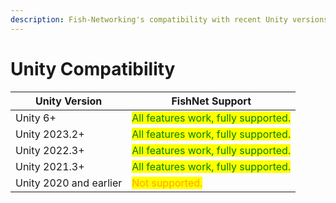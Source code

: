 ```yaml
---
description: Fish-Networking's compatibility with recent Unity versions
---
```


# Unity Compatibility



<table><thead><tr><th>Unity Version</th><th valign="top">FishNet Support</th></tr></thead><tbody><tr><td>Unity 6+</td><td valign="top"><mark style="color:green;">All features work, fully supported.</mark></td></tr><tr><td>Unity 2023.2+</td><td valign="top"><mark style="color:green;">All features work, fully supported.</mark></td></tr><tr><td>Unity 2022.3+</td><td valign="top"><mark style="color:green;">All features work, fully supported.</mark></td></tr><tr><td>Unity 2021.3+</td><td valign="top"><mark style="color:green;">All features work, fully supported.</mark></td></tr><tr><td>Unity 2020 and earlier</td><td valign="top"><mark style="color:orange;">Not supported.</mark></td></tr></tbody></table>

